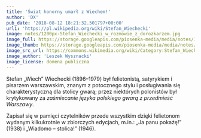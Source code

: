 ```yaml
---
title: 'Świat honorny umarł z Wiechem!'
author: 'DX'
pub_date: '2018-08-12 18:21:32.501797+00:00'
url1: 'https://pl.wikipedia.org/wiki/Stefan_Wiechecki'
image: notes/1200px-Stefan_Wiechecki_w_rozmowie_z_dorozkarzem.jpg
image_full: https://storage.googleapis.com/piosenka-media/media/notes/1200px-Stefan_Wiechecki_w_rozmowie_z_dorozkarzem.jpg
image_thumb: https://storage.googleapis.com/piosenka-media/media/notes/1200px-Stefan_Wiechecki_w_rozmowie_z_dorozkarzem.jpg.0x300_q85_upscale.jpg
image_src_url: https://commons.wikimedia.org/wiki/Category:Stefan_Wiechecki#/media/File:Stefan_Wiechecki_w_rozmowie_z_doro%C5%BCkarzem.jpg
image_author: 'Leszek Wysznacki'
image_license: domena publiczna
---
```


Stefan „Wiech” Wiechecki \(1896–1979\) był felietonistą, satyrykiem i pisarzem warszawskim, znanym z potocznego stylu i posługiwania się charakterystyczną dla stolicy gwarą; przez niektórych polonistów był krytykowany za _zaśmiecanie języka polskiego gwarą z przedmieść Warszawy_.

Zapisał się w pamięci czytelników przede wszystkim dzięki felietonom wydanym kilkukrotnie w zbiorczych edycjach, m.in.: „Ja panu pokażę!” \(1938\) i „Wiadomo – stolica!” \(1946\).
